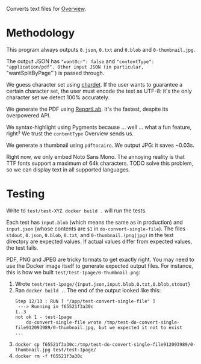 Converts text files for [Overview](https://github.com/overview/overview-server).

# Methodology

This program always outputs `0.json`, `0.txt` and `0.blob` and
`0-thumbnail.jpg`.

The output JSON has `"wantOcr": false` and `"contentType": "application/pdf".
Other input JSON (in particular, `"wantSplitByPage"`) is passed through.

We guess character set using [chardet](https://github.com/chardet/chardet).
If the user wants to guarantee a certain character set, the user must encode
the text as UTF-8: it's the only character set we detect 100% accurately.

We generate the PDF using [ReportLab](https://www.reportlab.com/). It's the
fastest, despite its overpowered API.

We syntax-highlight using Pygments because ... well ... what a fun feature,
right? We trust the `contentType` Overview sends us.

We generate a thumbnail using `pdftocairo`. We output JPG: it saves ~0.03s.

Right now, we only embed Noto Sans Mono. The annoying reality is that TTF
fonts support a maximum of 64k characters. TODO solve this problem, so we
can display text in all supported languages.

# Testing

Write to `test/test-XYZ`. `docker build .` will run the tests.

Each test has `input.blob` (which means the same as in production) and
`input.json` (whose contents are `$1` in `do-convert-single-file`). The files
`stdout`, `0.json`, `0.blob`, `0.txt`, and `0-thumbnail.(png|jpg)` in the
test directory are expected values. If actual values differ from expected
values, the test fails.

PDF, PNG and JPEG are tricky formats to get exactly right. You may need to use
the Docker image itself to generate expected output files. For instance, this is
how we built `test/test-1page/0-thumbnail.png`:

1. Wrote `test/test-1page/{input.json,input.blob,0.txt,0.blob,stdout}`
1. Ran `docker build .`. The end of the output looked like this:
    ```
    Step 12/13 : RUN [ "/app/test-convert-single-file" ]
     ---> Running in f65521f3a30c
    1..3
    not ok 1 - test-1page
        do-convert-single-file wrote /tmp/test-do-convert-single-file912093989/0-thumbnail.jpg, but we expected it not to exist
    ...
    ```
1. `docker cp f65521f3a30c:/tmp/test-do-convert-single-file912093989/0-thumbnail.jpg test/test-1page/`
1. `docker rm -f f65521f3a30c`
